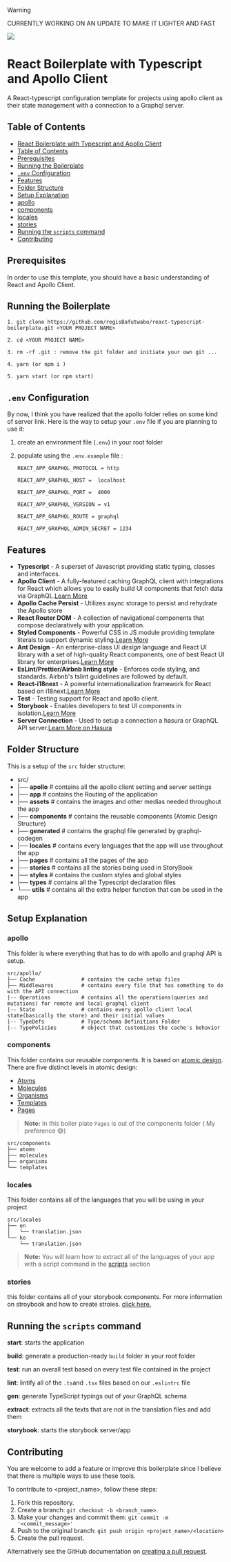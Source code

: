 
> [!WARNING]  
> CURRENTLY WORKING ON AN UPDATE TO MAKE IT LIGHTER AND FAST
<img src="https://i.ibb.co/wCr7NNT/react-apollo.png" style="text-align:center"/>

# React Boilerplate with Typescript and Apollo Client

A React-typescript configuration template for projects using apollo client as their state management with a connection to a Graphql server.

## Table of Contents

- [React Boilerplate with Typescript and Apollo Client](#react-boilerplate-with-typescript-and-apollo-client) 
- [Table of Contents](#table-of-contents) 
- [Prerequisites](#prerequisites) 
- [Running the Boilerplate](#running-the-boilerplate) 
- [`.env` Configuration](#env-configuration) 
- [Features](#features) 
- [Folder Structure](#folder-structure) 
- [Setup Explanation](#setup-explanation) 
- [apollo](#apollo) 
- [components](#components) 
- [locales](#locales) 
- [stories](#stories) 
- [Running the `scripts` command](#running-the-scripts-command) 
- [Contributing](#contributing)

<a name="Prerequisite"></a>

## Prerequisites

In order to use this template, you should have a basic understanding of React and Apollo Client.

<a name="run"></a>

## Running the Boilerplate

    1. git clone https://github.com/regisBafutwabo/react-typescript-boilerplate.git <YOUR PROJECT NAME>

    2. cd <YOUR PROJECT NAME>

    3. rm -rf .git : remove the git folder and initiate your own git ...

    4. yarn (or npm i )

    5. yarn start (or npm start)

<a name="env"></a>

## `.env` Configuration

By now, I think you have realized that the apollo folder relies on some kind of server link. Here is the way to setup your `.env` file if you are planning to use it:

1.  create an environment file (`.env`) in your root folder
2.  populate using the `.env.example` file :

        REACT_APP_GRAPHQL_PROTOCOL = http

        REACT_APP_GRAPHQL_HOST =  localhost

        REACT_APP_GRAPHQL_PORT =  4000

        REACT_APP_GRAPHQL_VERSION = v1

        REACT_APP_GRAPHQL_ROUTE = graphql

        REACT_APP_GRAPHQL_ADMIN_SECRET = 1234

<a name="feat"></a>

## Features

-   **Typescript** - A superset of Javascript providing static typing, classes and interfaces.
-   **Apollo Client** - A fully-featured caching GraphQL client with integrations for React which allows you to easily build UI components that fetch data via GraphQL.[Learn More](https://www.apollographql.com/docs/react/)
-   **Apollo Cache Persist** - Utilizes async storage to persist and rehydrate the Apollo store
-   **React Router DOM** - A collection of navigational components that compose declaratively with your application.
-   **Styled Components** - Powerful CSS in JS module providing template literals to support dynamic styling.[Learn More](https://styled-components.com/)
-   **Ant Design** - An enterprise-class UI _design_ language and React UI library with a set of high-quality React components, one of best React UI library for enterprises.[Learn More](https://ant.design/)
-   **EsLint/Prettier/Airbnb linting style** - Enforces code styling, and standards. Airbnb's tslint guidelines are followed by default.
-   **React-i18next** - A powerful internationalization framework for React based on i18next.[Learn More](https://react.i18next.com/)
-   **Test** - Testing support for React and apollo client.
-   **Storybook** - Enables developers to test UI components in isolation.[Learn More](https://storybook.js.org/)
-   **Server Connection** - Used to setup a connection a hasura or GraphQL API server.[Learn More on Hasura](https://hasura.io/)

<a name="folder"></a>

## Folder Structure

This is a setup of the `src` folder structure:
- src/
- |── **apollo** # contains all the apollo client setting and server settings
- |── **app** # contains the Routing of the application
- |── **assets** # contains the images and other medias needed throughout the app
- |── **components** # contains the reusable components (Atomic Design Structure)
- |── **generated** # contains the graphql file generated by graphql-codegen
- |── **locales** # contains every languages that the app will use throughout the app
- |── **pages** # contains all the pages of the app
- |── **stories** # contains all the stories being used in StoryBook
- |── **styles** # contains the custom styles and global styles
- |── **types** # contains all the Typescript declaration files
- └── **utils** # contains all the extra helper function that can be used in the app


<a name="explain"></a>

## Setup Explanation

<a name="apollo"></a>

### apollo

This folder is where everything that has to do with apollo and graphql API is setup.

    src/apollo/
    ├── Cache               # contains the cache setup files
    ├── Middlewares         # contains every file that has something to do with the API connection
    |-- Operations			# contains all the operations(queries and mutations) for remote and local graphql client
    |-- State               # contains every apollo client local state(basically the store) and their initial values
    |-- TypeDefs            # Type/schema Definitions Folder
    |-- TypePolicies        # object that customizes the cache's behavior

<a name="components"></a>

### components

This folder contains our reusable components. It is based on [atomic design](https://bradfrost.com/blog/post/atomic-web-design/).
There are five distinct levels in atomic design:

-   [Atoms](https://bradfrost.com/blog/post/atomic-web-design/#atoms)
-   [Molecules](https://bradfrost.com/blog/post/atomic-web-design/#molecules)
-   [Organisms](https://bradfrost.com/blog/post/atomic-web-design/#organisms)
-   [Templates](https://bradfrost.com/blog/post/atomic-web-design/#templates)
-   [Pages](https://bradfrost.com/blog/post/atomic-web-design/#pages)

> **Note:** In this boiler plate `Pages` is out of the components folder ( My preference 😅)

    src/components
    ├── atoms
    ├── molecules
    ├── organisms
    └── templates

<a name="locales"></a>

### locales

This folder contains all of the languages that you will be using in your project

    src/locales
    ├── en
    │   └── translation.json
    └── ko
        └── translation.json

> **Note:** You will learn how to extract all of the languages of your app with a script command in the [scripts](#scripts) section

<a name="stories"></a>

### stories

this folder contains all of your storybook components. For more information on stroybook and how to create stroies. [click here.](https://storybook.js.org/docs/basics/introduction/)

<a name="scripts"></a>

## Running the `scripts` command

**start**: starts the application

**build**: generate a production-ready `build` folder in your root folder

**test**: run an overall test based on every test file contained in the project

**lint**: lintify all of the `.ts`and `.tsx` files based on our `.eslintrc` file

**gen**: generate TypeScript typings out of your GraphQL schema

**extract**: extracts all the texts that are not in the translation files and add them

**storybook**: starts the storybook server/app

<a name="contributing"></a>

## Contributing

You are welcome to add a feature or improve this boilerplate since I believe that there is multiple ways to use these tools.

To contribute to <project_name>, follow these steps:

1.  Fork this repository.
2.  Create a branch: `git checkout -b <branch_name>`.
3.  Make your changes and commit them: `git commit -m '<commit_message>'`
4.  Push to the original branch: `git push origin <project_name>/<location>`
5.  Create the pull request.

Alternatively see the GitHub documentation on [creating a pull request](https://help.github.com/en/github/collaborating-with-issues-and-pull-requests/creating-a-pull-request).
